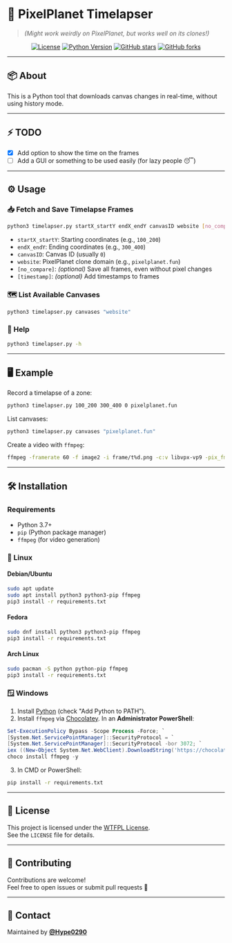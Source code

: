 # 📸 PixelPlanet Timelapser  
> *(Might work weirdly on PixelPlanet, but works well on its clones!)*  

<p align="center">
  <a href="https://www.wtfpl.net/"><img alt="License" src="https://img.shields.io/badge/License-WTFPL-brightgreen"></a>
  <a href="https://www.python.org/"><img alt="Python Version" src="https://img.shields.io/badge/python-3.7%2B-blue.svg"></a>
  <a href="https://github.com/Hype0290/timelapse-bot-pixelplanet/stargazers"><img alt="GitHub stars" src="https://img.shields.io/github/stars/Hype0290/timelapse-bot-pixelplanet?style=social"></a>
  <a href="https://github.com/Hype0290/timelapse-bot-pixelplanet/network"><img alt="GitHub forks" src="https://img.shields.io/github/forks/Hype0290/timelapse-bot-pixelplanet?style=social"></a>
</p>

---

## 📦 About

This is a Python tool that downloads canvas changes in real-time, without using history mode.

---

## ⚡ TODO

- [x] Add option to show the time on the frames  
- [ ] Add a GUI or something to be used easily (for lazy people 😴)

---

## ⚙️ Usage

### 📥 Fetch and Save Timelapse Frames
```bash
python3 timelapser.py startX_startY endX_endY canvasID website [no_compare] [timestamp]
```
- `startX_startY`: Starting coordinates (e.g., `100_200`)
- `endX_endY`: Ending coordinates (e.g., `300_400`)
- `canvasID`: Canvas ID (usually `0`)
- `website`: PixelPlanet clone domain (e.g., `pixelplanet.fun`)
- `[no_compare]`: *(optional)* Save all frames, even without pixel changes
- `[timestamp]`: *(optional)* Add timestamps to frames

### 🗺️ List Available Canvases
```bash
python3 timelapser.py canvases "website"
```

### 📖 Help
```bash
python3 timelapser.py -h
```

---

## 🖥️ Example

Record a timelapse of a zone:
```bash
python3 timelapser.py 100_200 300_400 0 pixelplanet.fun
```

List canvases:
```bash
python3 timelapser.py canvases "pixelplanet.fun"
```

Create a video with `ffmpeg`:
```bash
ffmpeg -framerate 60 -f image2 -i frame/t%d.png -c:v libvpx-vp9 -pix_fmt yuva420p timelapse.mp4
```

---

## 🛠️ Installation

### Requirements
- Python 3.7+
- `pip` (Python package manager)
- `ffmpeg` (for video generation)

### 🐧 Linux

#### Debian/Ubuntu
```bash
sudo apt update
sudo apt install python3 python3-pip ffmpeg
pip3 install -r requirements.txt
```

#### Fedora
```bash
sudo dnf install python3 python3-pip ffmpeg
pip3 install -r requirements.txt
```

#### Arch Linux
```bash
sudo pacman -S python python-pip ffmpeg
pip3 install -r requirements.txt
```

### 🪟 Windows

1. Install [Python](https://www.python.org/downloads/) (check "Add Python to PATH").
2. Install `ffmpeg` via [Chocolatey](https://chocolatey.org/). In an **Administrator PowerShell**:
```powershell
Set-ExecutionPolicy Bypass -Scope Process -Force; `
[System.Net.ServicePointManager]::SecurityProtocol = `
[System.Net.ServicePointManager]::SecurityProtocol -bor 3072; `
iex ((New-Object System.Net.WebClient).DownloadString('https://chocolatey.org/install.ps1'))
choco install ffmpeg -y
```
3. In CMD or PowerShell:
```cmd
pip install -r requirements.txt
```

---

## 📜 License

This project is licensed under the [WTFPL License](https://opensource.org/licenses/WTFPL).  
See the `LICENSE` file for details.

---

## 🤝 Contributing

Contributions are welcome!  
Feel free to open issues or submit pull requests 💬

---

## 📧 Contact

Maintained by [**@Hype0290**](https://github.com/Hype0290)
